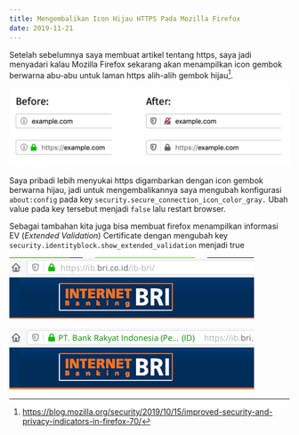```yaml
---
title: Mengembalikan Icon Hijau HTTPS Pada Mozilla Firefox
date: 2019-11-21
---
```


Setelah sebelumnya saya membuat artikel tentang https, saya jadi menyadari kalau
Mozilla Firefox sekarang akan menampilkan icon gembok berwarna abu-abu untuk
laman https alih-alih gembok hijau[^1].

<!--more-->

![Display of https website in firefox before and after change](images/identity_icons.png)

Saya pribadi lebih menyukai https digambarkan dengan icon gembok berwarna hijau,
jadi untuk mengembalikannya saya mengubah konfigurasi `about:config` pada key
`security.secure_connection_icon_color_gray.` Ubah value pada key tersebut
menjadi `false` lalu restart browser.

Sebagai tambahan kita juga bisa membuat firefox menampilkan informasi EV
(_Extended Validation_) Certificate dengan mengubah key
`security.identityblock.show_extended_validation` menjadi true

![Https before show ev](images/Screenshot_2019-11-21_10-49-13.png)

![Https after show ev](images/Screenshot_2019-11-21_10-49-34.png)

[^1]:
    https://blog.mozilla.org/security/2019/10/15/improved-security-and-privacy-indicators-in-firefox-70/

